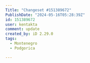 ```yaml
---
Title: "Changeset #151389672"
PublishDate: "2024-05-16T05:28:39Z"
id: 151389672
user: kentakta
comment: update
created_by: iD 2.29.0
tags:
  - Montenegro
  - Podgorica

---
```

